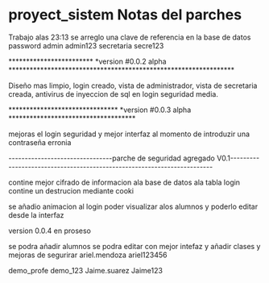 # proyect_sistem Notas del parches

Trabajo
alas 23:13 se arreglo una clave de referencia en la base de datos
password admin admin123
secretaria secre123

************************  *version #0.0.2 alpha ****************************************************************

Diseño mas limpio, login creado, vista de administrador, vista de secretaria creada, antivirus de inyeccion de sql en login seguridad media.


******************************* *version #0.0.3 alpha  ************************************

mejoras el login seguridad y mejor interfaz al momento de introduzir una contraseña erronia 


--------------------------------parche de seguridad agregado V0.1------------------------------------------------------------------------

contine mejor cifrado de informacion ala base de datos ala tabla login 
contine un destrucion mediante cooki



se añadio animacion al login 
poder visualizar alos alumnos y poderlo editar desde la interfaz 


version 0.0.4 en proseso 

se podra añadir alumnos se podra editar con mejor intefaz y añadir clases y mejoras de segurirar
ariel.mendoza ariel123456

demo_profe
demo_123 Jaime.suarez Jaime123

